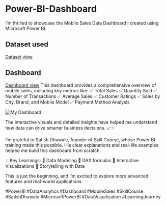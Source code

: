 # Power-BI-Dashboard
 I’m thrilled to showcase the Mobile Sales Data Dashboard I created using Microsoft Power BI. 

 ## Dataset used
<a href="https://github.com/muskan4933/Power-BI-Dashboard/blob/main/Mobile%20Sales%20Data.xlsx"> Dataset view </a>

## Dashboard
<a href="https://github.com/user-attachments/assets/e6bfbe50-0a83-46c9-b9b4-8a9444ef0f42">Dashboard view</a>
This dashboard provides a comprehensive overview of mobile sales, including key metrics like:
✅ Total Sales
✅ Quantity Sold
✅ Number of Transactions
✅ Average Sales
✅ Customer Ratings
✅ Sales by City, Brand, and Mobile Model
✅ Payment Method Analysis

![My Dashboard](https://github.com/user-attachments/assets/3e1678d7-416a-44a0-89a1-fc130bd59fbe)

The interactive visuals and detailed insights have helped me understand how data can drive smarter business decisions. 📈✨

I’m grateful to Satish Dhawale, founder of Skill Course, whose Power BI training made this possible. His clear explanations and real-life examples helped me build this dashboard from scratch.

💡 Key Learnings:
🔹 Data Modeling
🔹 DAX formulas
🔹 Interactive Visualizations
🔹 Storytelling with Data

This is just the beginning, and I’m excited to explore more advanced features and real-world applications.

#PowerBI #DataAnalytics #Dashboard #MobileSales #SkillCourse #SatishDhawale #MicrosoftPowerBI #DataVisualization #LearningJourney


